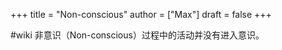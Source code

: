 +++
title = "Non-conscious"
author = ["Max"]
draft = false
+++

\#wiki
非意识（Non-conscious）过程中的活动并没有进入意识。
